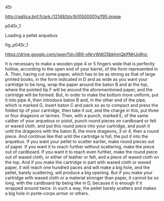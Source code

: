 45r

http://gallica.bnf.fr/ark:/12148/btv1b10500001g/f95.image

p045r_1

Loading a pellet arquebus

fig_p045r_1

https://drive.google.com/open?id=0B9-oNrvWdlO5bkhmQklfNHJoRnc

It is necessary to make a wooden pipe 4 or 5 fingers wide that is perfectly hollow, according to the open end of your barrel, of the form represented in A. Then, having cut some paper, which has to be as strong as that of large printed books, in the form indicated in D and as wide as you want your cartridge to be long, wrap the paper around the baton B and at the top, where the pointed tip F will be around the aforementioned paper, and the cartridge will be formed. But, in order to make the bottom more uniform, put it into pipe A, then introduce baton B and, in the other end of the pipe, which is marked G, insert baton C and pack so as to compact and press the folded tip of your cartridge, then take it out, and the charge in this, put three or four drageons or larmes. Then, with a punch, marked E, of the same caliber of your arquebus or pistol, punch round pieces on cardboard or felt or waxed cloth, and put this round piece into your cartridge, and push it until the drageons with the baton B, the more drageons, 3 or 4, then a round piece. And continue like that until the cartridge is full, the put it into the arquebus. If you want your pellet to scatter earlier, make round pieces out of paper. If you want it to reach further without scattering, make the piece out of cardboard. If you want it to reach even further, make the round piece out of waxed cloth, or either of leather or felt, and a piece of waxed cloth on the top. And if you make the cartridge in part with waxed cloth or waxed paper, it will reach one hundred paces and will make a big hole, and the pellet, barely scattering, will produce a big opening. But if you make your cartridge with waxed cloth or a material stronger than paper, it cannot be so long, with the cardboard tip being like in D, because it is enough if it wrapped around twice. In such a way, the pellet barely scatters and makes a big hole in porte-corps armor or others.
